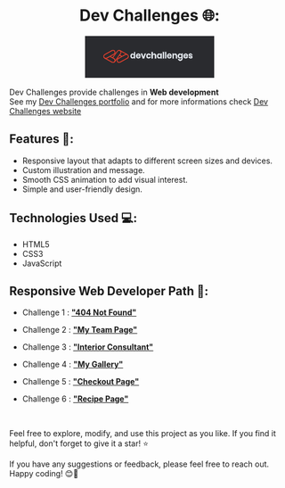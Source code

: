 <div align="center">
  
  # Dev Challenges 🌐:
  
  ![](logo-dev-challenges.png)
  
</div>

Dev Challenges provide challenges in **Web development**   
See my [Dev Challenges portfolio](https://portfolio.devchallenges.io/rahil1202) and for more informations check [Dev Challenges website](https://devchallenges.io/)

## Features 🌟:

- Responsive layout that adapts to different screen sizes and devices.
- Custom illustration and message.
- Smooth CSS animation to add visual interest.
- Simple and user-friendly design.

## Technologies Used 💻:

- HTML5
- CSS3
- JavaScript


## Responsive Web Developer Path 📝:

- Challenge 1 : [**"404 Not Found"**](https://github.com/rahil1202/dev-challanges/responsive-web-developer/404-not-found)

- Challenge 2 : [**"My Team Page"**](https://github.com/rahil1202/dev-challanges/responsive-web-developer/my-team-page)

- Challenge 3 : [**"Interior Consultant"**](https://github.com/rahil1202/dev-challanges/responsive-web-developer/interior-consultant)

- Challenge 4 : [**"My Gallery"**](https://github.com/rahil1202/dev-challanges/responsive-web-developer/my-gallery)

- Challenge 5 : [**"Checkout Page"**](https://github.com/rahil1202/dev-challanges/responsive-web-developer/checkout-page)

- Challenge 6 : [**"Recipe Page"**](https://github.com/rahil1202/dev-challanges/responsive-web-developer/recipe-page)

<br>

Feel free to explore, modify, and use this project as you like. If you find it helpful, don't forget to give it a star! ⭐️

If you have any suggestions or feedback, please feel free to reach out. Happy coding! 😊🚀

